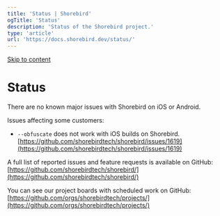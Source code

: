 ```yaml
---
title: 'Status | Shorebird'
ogTitle: 'Status'
description: 'Status of the Shorebird project.'
type: 'article'
url: 'https://docs.shorebird.dev/status/'
---
```


[Skip to content](https://docs.shorebird.dev/status/#_top)

# Status

There are no known major issues with Shorebird on iOS or Android.

Issues affecting some customers:

- `--obfuscate` does not work with iOS builds on Shorebird.
[https://github.com/shorebirdtech/shorebird/issues/1619](https://github.com/shorebirdtech/shorebird/issues/1619)

A full list of reported issues and feature requests is available on GitHub:
[https://github.com/shorebirdtech/shorebird/](https://github.com/shorebirdtech/shorebird/)

You can see our project boards with scheduled work on GitHub:
[https://github.com/orgs/shorebirdtech/projects/](https://github.com/orgs/shorebirdtech/projects/)
